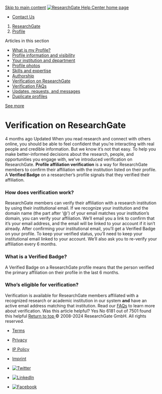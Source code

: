 [Skip to main content](https://help.researchgate.net/hc/en-us/articles/26108483493521-Verification-on-ResearchGate#main-content)
[ ![ResearchGate Help Center home page](https://help.researchgate.net/hc/theming_assets/01HZPWT1CS5WRP04ZJX0DM6135) ](https://help.researchgate.net/hc/en-us "Home")
  * [Contact Us](https://help.researchgate.net/hc/en-us/requests/new?ticket_form_id=13146494812305)


  1. [ResearchGate](https://help.researchgate.net/hc/en-us)
  2. [Profile](https://help.researchgate.net/hc/en-us/sections/4405078552209-Profile)


Articles in this section 
  * [What is my Profile?](https://help.researchgate.net/hc/en-us/articles/14292699911185-What-is-my-Profile)
  * [Profile information and visibility](https://help.researchgate.net/hc/en-us/articles/14292720154513-Profile-information-and-visibility)
  * [Your institution and department](https://help.researchgate.net/hc/en-us/articles/14292743587601-Your-institution-and-department)
  * [Profile photos](https://help.researchgate.net/hc/en-us/articles/14292801007121-Profile-photos)
  * [Skills and expertise](https://help.researchgate.net/hc/en-us/articles/14292779931281-Skills-and-expertise)
  * [Authorship](https://help.researchgate.net/hc/en-us/articles/14292798510993-Authorship)
  * [Verification on ResearchGate](https://help.researchgate.net/hc/en-us/articles/26108483493521-Verification-on-ResearchGate)
  * [Verification FAQs](https://help.researchgate.net/hc/en-us/articles/29668859386897-Verification-FAQs)
  * [Updates, requests, and messages](https://help.researchgate.net/hc/en-us/articles/14292841685009-Updates-requests-and-messages)
  * [Duplicate profiles](https://help.researchgate.net/hc/en-us/articles/14292803187473-Duplicate-profiles)

[See more](https://help.researchgate.net/hc/en-us/sections/4405078552209-Profile)
#  Verification on ResearchGate 
4 months ago Updated
When you read research and connect with others online, you should be able to feel confident that you’re interacting with real people and credible information. But we know it’s not that easy. To help you make better-informed decisions about the research, people, and opportunities you engage with, we’ve introduced verification on ResearchGate.
**Profile affiliation verification** is a way for ResearchGate members to confirm their affiliation with the institution listed on their profile. A **Verified Badge** on a researcher’s profile signals that they verified their affiliation.
### How does verification work?
ResearchGate members can verify their affiliation with a research institution by using their institutional email.
If we recognize your institution and the domain name (the part after ‘@') of your email matches your institution’s domain, you can verify your affiliation. We’ll email you a link to confirm that it’s your email address, and the email will be linked to your account if it isn’t already. After confirming your institutional email, you’ll get a Verified Badge on your profile. 
To keep your verified status, you’ll need to keep your institutional email linked to your account. We’ll also ask you to re-verify your affiliation every 6 months.
### What is a Verified Badge?
A Verified Badge on a ResearchGate profile means that the person verified the primary affiliation on their profile in the last 6 months.
### Who’s eligible for verification?
Verification is available for ResearchGate members affiliated with a recognized research or academic institution in our system **and** have an active email address matching that institution.
Read our [FAQs](https://help.researchgate.net/hc/en-us/articles/29668859386897) to learn more about verification.
Was this article helpful?
Yes No
6181 out of 7501 found this helpful
[ Return to top ](https://help.researchgate.net/hc/en-us/articles/26108483493521-Verification-on-ResearchGate#article-container)
© 2008-2024 ResearchGate GmbH. All rights reserved.
  * [Terms](https://www.researchgate.net/terms-of-service)
  * [Privacy](https://www.researchgate.net/privacy-policy)
  * [IP Policy](https://www.researchgate.net/ip-policy)
  * [Imprint](https://www.researchgate.net/imprint)


  * [![Twitter](https://help.researchgate.net/hc/theming_assets/01JJ1S0BAS385GHH2K427K77DW)](https://twitter.com/ResearchGate)
  * [![LinkedIn](https://help.researchgate.net/hc/theming_assets/01JJ1S0AHNQHE768AWXENNJ125)](https://www.linkedin.com/company/researchgate)
  * [![Facebook](https://help.researchgate.net/hc/theming_assets/01JJ1S0BFVSZS70KTYG177TM23)](https://www.facebook.com/ResearchGate)



